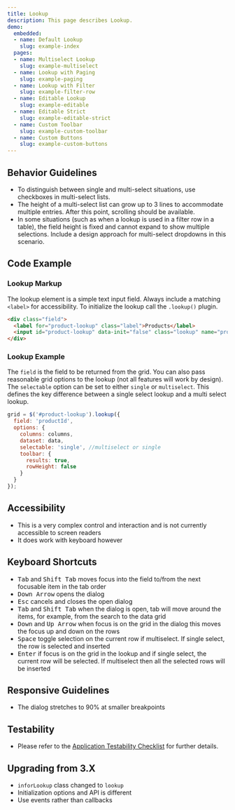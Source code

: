 ```yaml
---
title: Lookup
description: This page describes Lookup.
demo:
  embedded:
  - name: Default Lookup
    slug: example-index
  pages:
  - name: Multiselect Lookup
    slug: example-multiselect
  - name: Lookup with Paging
    slug: example-paging
  - name: Lookup with Filter
    slug: example-filter-row
  - name: Editable Lookup
    slug: example-editable
  - name: Editable Strict
    slug: example-editable-strict
  - name: Custom Toolbar
    slug: example-custom-toolbar
  - name: Custom Buttons
    slug: example-custom-buttons
---
```


## Behavior Guidelines

- To distinguish between single and multi-select situations, use checkboxes in multi-select lists.
- The height of a multi-select list can grow up to 3 lines to accommodate multiple entries. After this point, scrolling should be available.
- In some situations (such as when a lookup is used in a filter row in a table), the field height is fixed and cannot expand to show multiple selections. Include a design approach for multi-select dropdowns in this scenario.

## Code Example

### Lookup Markup

The lookup element is a simple text input field. Always include a matching `<label>` for accessibility. To initialize the lookup call the `.lookup()` plugin.

```html
<div class="field">
  <label for="product-lookup" class="label">Products</label>
  <input id="product-lookup" data-init="false" class="lookup" name="product-lookup" type="text">
</div>
```

### Lookup Example

The `field` is the field to be returned from the grid. You can also pass reasonable grid options to the lookup (not all features will work by design). The `selectable` option can be set to either `single` or `multiselect`. This defines the key difference between a single select lookup and a multi select lookup.

```javascript
grid = $('#product-lookup').lookup({
  field: 'productId',
  options: {
    columns: columns,
    dataset: data,
    selectable: 'single', //multiselect or single
    toolbar: {
      results: true,
      rowHeight: false
    }
  }
});
```

## Accessibility

- This is a very complex control and interaction and is not currently accessible to screen readers
- It does work with keyboard however

## Keyboard Shortcuts

- <kbd>Tab</kbd> and <kbd>Shift Tab</kbd> moves focus into the field to/from the next focusable item in the tab order
- <kbd>Down Arrow</kbd> opens the dialog
- <kbd>Esc</kbd> cancels and closes the open dialog
- <kbd>Tab</kbd> and <kbd>Shift Tab</kbd> when the dialog is open, tab will move around the items, for example, from the search to the data grid
- <kbd>Down</kbd> and <kbd>Up Arrow</kbd> when focus is on the grid in the dialog this moves the focus up and down on the rows
- <kbd>Space</kbd> toggle selection on the current row if multiselect. If single select, the row is selected and inserted
- <kbd>Enter</kbd> if focus is on the grid in the lookup and if single select, the current row will be selected. If multiselect then all the selected rows will be inserted

## Responsive Guidelines

- The dialog stretches to 90% at smaller breakpoints

## Testability

- Please refer to the [Application Testability Checklist](https://design.infor.com/resources/application-testability-checklist) for further details.

## Upgrading from 3.X

- `inforLookup` class changed to `lookup`
- Initialization options and API is different
- Use events rather than callbacks
